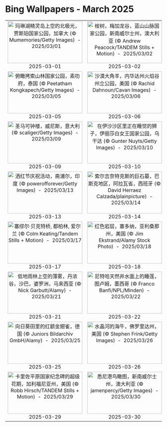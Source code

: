 # Bing Wallpapers - March 2025

| | | | |
|:-------------------------:|:-------------------------:|:-------------------------:|:-------------------------:|
| <a href="https://cn.bing.com/th?id=OHR.MaligneLakeJasper_ZH-CN2664289451_UHD.jpg" target="_blank"><img src="https://cn.bing.com/th?id=OHR.MaligneLakeJasper_ZH-CN2664289451_UHD.jpg&w=480" width="240" height="135" alt="玛琳湖精灵岛上空的北极光，贾斯珀国家公园，加拿大 (© Mumemories/Getty Images)  -  2025/03/01" title="玛琳湖精灵岛上空的北极光，贾斯珀国家公园，加拿大 (© Mumemories/Getty Images)  -  2025/03/01"></a><br>2025-03-01<br> | <a href="https://cn.bing.com/th?id=OHR.EucalyptusForest_ZH-CN3052498076_UHD.jpg" target="_blank"><img src="https://cn.bing.com/th?id=OHR.EucalyptusForest_ZH-CN3052498076_UHD.jpg&w=480" width="240" height="135" alt="桉树，梅加龙谷，蓝山山脉国家公园，新南威尔士州，澳大利亚 (© Andrew Peacock/TANDEM Stills + Motion)  -  2025/03/02" title="桉树，梅加龙谷，蓝山山脉国家公园，新南威尔士州，澳大利亚 (© Andrew Peacock/TANDEM Stills + Motion)  -  2025/03/02"></a><br>2025-03-02<br> | <a href="https://cn.bing.com/th?id=OHR.HornbillPair_ZH-CN3380997666_UHD.jpg" target="_blank"><img src="https://cn.bing.com/th?id=OHR.HornbillPair_ZH-CN3380997666_UHD.jpg&w=480" width="240" height="135" alt="南黄弯嘴犀鸟，克鲁格国家公园 ，南非 (© Richard Du Toit/Minden Pictures)  -  2025/03/03" title="南黄弯嘴犀鸟，克鲁格国家公园 ，南非 (© Richard Du Toit/Minden Pictures)  -  2025/03/03"></a><br>2025-03-03<br> | <a href="https://cn.bing.com/th?id=OHR.MardiGrasJackson_ZH-CN3456301377_UHD.jpg" target="_blank"><img src="https://cn.bing.com/th?id=OHR.MardiGrasJackson_ZH-CN3456301377_UHD.jpg&w=480" width="240" height="135" alt="杰克逊广场，新奥尔良，路易斯安那州，美国 (© SeanPavonePhoto/Getty Images)  -  2025/03/04" title="杰克逊广场，新奥尔良，路易斯安那州，美国 (© SeanPavonePhoto/Getty Images)  -  2025/03/04"></a><br>2025-03-04<br> |
| <a href="https://cn.bing.com/th?id=OHR.SuratThani_ZH-CN4797096558_UHD.jpg" target="_blank"><img src="https://cn.bing.com/th?id=OHR.SuratThani_ZH-CN4797096558_UHD.jpg&w=480" width="240" height="135" alt="俯瞰拷索山林国家公园，素叻府，泰国 (© Peetatham Kongkapech/Getty Images)  -  2025/03/05" title="俯瞰拷索山林国家公园，素叻府，泰国 (© Peetatham Kongkapech/Getty Images)  -  2025/03/05"></a><br>2025-03-05<br> | <a href="https://cn.bing.com/th?id=OHR.NevadaBigHorns_ZH-CN5987046965_UHD.jpg" target="_blank"><img src="https://cn.bing.com/th?id=OHR.NevadaBigHorns_ZH-CN5987046965_UHD.jpg&w=480" width="240" height="135" alt="沙漠大角羊，内华达州火焰谷州立公园，美国 (© Rachid Dahnoun/Cavan Images)  -  2025/03/06" title="沙漠大角羊，内华达州火焰谷州立公园，美国 (© Rachid Dahnoun/Cavan Images)  -  2025/03/06"></a><br>2025-03-06<br> | <a href="https://cn.bing.com/th?id=OHR.PlumBlossom_ZH-CN5888621119_UHD.jpg" target="_blank"><img src="https://cn.bing.com/th?id=OHR.PlumBlossom_ZH-CN5888621119_UHD.jpg&w=480" width="240" height="135" alt="中国的梅花 (© zhikun sun/Getty Images)  -  2025/03/07" title="中国的梅花 (© zhikun sun/Getty Images)  -  2025/03/07"></a><br>2025-03-07<br> | <a href="https://cn.bing.com/th?id=OHR.WaddenSeaBiosphereReserve_ZH-CN9012125146_UHD.jpg" target="_blank"><img src="https://cn.bing.com/th?id=OHR.WaddenSeaBiosphereReserve_ZH-CN9012125146_UHD.jpg&w=480" width="240" height="135" alt="石勒苏益格-荷尔斯泰因州瓦登海国家公园，德国 (© 3quarks/Getty Images)  -  2025/03/08" title="石勒苏益格-荷尔斯泰因州瓦登海国家公园，德国 (© 3quarks/Getty Images)  -  2025/03/08"></a><br>2025-03-08<br> |
| <a href="https://cn.bing.com/th?id=OHR.ItalyClock_ZH-CN0846995743_UHD.jpg" target="_blank"><img src="https://cn.bing.com/th?id=OHR.ItalyClock_ZH-CN0846995743_UHD.jpg&w=480" width="240" height="135" alt="圣马可钟楼，威尼斯，意大利 (© scaliger/Getty Images)  -  2025/03/09" title="圣马可钟楼，威尼斯，意大利 (© scaliger/Getty Images)  -  2025/03/09"></a><br>2025-03-09<br> | <a href="https://cn.bing.com/th?id=OHR.NappingLion_ZH-CN1214312983_UHD.jpg" target="_blank"><img src="https://cn.bing.com/th?id=OHR.NappingLion_ZH-CN1214312983_UHD.jpg&w=480" width="240" height="135" alt="在伊沙沙区里正在睡觉的狮子，伊丽莎白女王国家公园，乌干达 (© Gunter Nuyts/Getty Images)  -  2025/03/10" title="在伊沙沙区里正在睡觉的狮子，伊丽莎白女王国家公园，乌干达 (© Gunter Nuyts/Getty Images)  -  2025/03/10"></a><br>2025-03-10<br> | <a href="https://cn.bing.com/th?id=OHR.NusaPenida_ZH-CN4934656933_UHD.jpg" target="_blank"><img src="https://cn.bing.com/th?id=OHR.NusaPenida_ZH-CN4934656933_UHD.jpg&w=480" width="240" height="135" alt="努沙佩尼达岛的破碎海滩, 巴厘岛, 印度尼西亚 (© joakimbkk/Getty Images)  -  2025/03/11" title="努沙佩尼达岛的破碎海滩, 巴厘岛, 印度尼西亚 (© joakimbkk/Getty Images)  -  2025/03/11"></a><br>2025-03-11<br> | <a href="https://cn.bing.com/th?id=OHR.ChateauLoire_ZH-CN5040147638_UHD.jpg" target="_blank"><img src="https://cn.bing.com/th?id=OHR.ChateauLoire_ZH-CN5040147638_UHD.jpg&w=480" width="240" height="135" alt="卢瓦尔河畔叙利城堡, 卢瓦尔中心省, 法国 (© StockPhotoAstur/Shutterstock)  -  2025/03/12" title="卢瓦尔河畔叙利城堡, 卢瓦尔中心省, 法国 (© StockPhotoAstur/Shutterstock)  -  2025/03/12"></a><br>2025-03-12<br> |
| <a href="https://cn.bing.com/th?id=OHR.HoliColors_ZH-CN2177185823_UHD.jpg" target="_blank"><img src="https://cn.bing.com/th?id=OHR.HoliColors_ZH-CN2177185823_UHD.jpg&w=480" width="240" height="135" alt="洒红节庆祝活动，斋浦尔，印度 (© powerofforever/Getty Images)  -  2025/03/13" title="洒红节庆祝活动，斋浦尔，印度 (© powerofforever/Getty Images)  -  2025/03/13"></a><br>2025-03-13<br> | <a href="https://cn.bing.com/th?id=OHR.BasqueDolmen_ZH-CN2364777801_UHD.jpg" target="_blank"><img src="https://cn.bing.com/th?id=OHR.BasqueDolmen_ZH-CN2364777801_UHD.jpg&w=480" width="240" height="135" alt="索尔吉奈特克斯的巨石墓，巴斯克地区，阿拉瓦省，西班牙 (© David Herraez Calzada/plainpicture)  -  2025/03/14" title="索尔吉奈特克斯的巨石墓，巴斯克地区，阿拉瓦省，西班牙 (© David Herraez Calzada/plainpicture)  -  2025/03/14"></a><br>2025-03-14<br> | <a href="https://cn.bing.com/th?id=OHR.ForumRomanum_ZH-CN5873120178_UHD.jpg" target="_blank"><img src="https://cn.bing.com/th?id=OHR.ForumRomanum_ZH-CN5873120178_UHD.jpg&w=480" width="240" height="135" alt="罗马广场上的罗马萨图尔诺农神庙，罗马，意大利 (© Nico De Pasquale Photography/Getty Images)  -  2025/03/15" title="罗马广场上的罗马萨图尔诺农神庙，罗马，意大利 (© Nico De Pasquale Photography/Getty Images)  -  2025/03/15"></a><br>2025-03-15<br> | <a href="https://cn.bing.com/th?id=OHR.PandaSnow_ZH-CN5981854301_UHD.jpg" target="_blank"><img src="https://cn.bing.com/th?id=OHR.PandaSnow_ZH-CN5981854301_UHD.jpg&w=480" width="240" height="135" alt="雪地里的大熊猫宝宝，中国 (© Cheryl Schneider/Alamy Stock Photo)  -  2025/03/16" title="雪地里的大熊猫宝宝，中国 (© Cheryl Schneider/Alamy Stock Photo)  -  2025/03/16"></a><br>2025-03-16<br> |
| <a href="https://cn.bing.com/th?id=OHR.BeckettBridge_ZH-CN6206942429_UHD.jpg" target="_blank"><img src="https://cn.bing.com/th?id=OHR.BeckettBridge_ZH-CN6206942429_UHD.jpg&w=480" width="240" height="135" alt="塞缪尔·贝克特桥, 都柏林, 爱尔兰 (© Colm Keating/Tandem Stills + Motion)  -  2025/03/17" title="塞缪尔·贝克特桥, 都柏林, 爱尔兰 (© Colm Keating/Tandem Stills + Motion)  -  2025/03/17"></a><br>2025-03-17<br> | <a href="https://cn.bing.com/th?id=OHR.SedonaSpring_ZH-CN6305197600_UHD.jpg" target="_blank"><img src="https://cn.bing.com/th?id=OHR.SedonaSpring_ZH-CN6305197600_UHD.jpg&w=480" width="240" height="135" alt="红色岩层，塞多纳，亚利桑那州，美国 (© Jim Ekstrand/Alamy Stock Photo)  -  2025/03/18" title="红色岩层，塞多纳，亚利桑那州，美国 (© Jim Ekstrand/Alamy Stock Photo)  -  2025/03/18"></a><br>2025-03-18<br> | <a href="https://cn.bing.com/th?id=OHR.BlackHeron_ZH-CN6764711050_UHD.jpg" target="_blank"><img src="https://cn.bing.com/th?id=OHR.BlackHeron_ZH-CN6764711050_UHD.jpg&w=480" width="240" height="135" alt="黑鹭捕鱼，乔贝国家公园，博茨瓦纳 (© Paul Souders/Minden PIctures)  -  2025/03/19" title="黑鹭捕鱼，乔贝国家公园，博茨瓦纳 (© Paul Souders/Minden PIctures)  -  2025/03/19"></a><br>2025-03-19<br> | <a href="https://cn.bing.com/th?id=OHR.SpringequinoxY25_ZH-CN1635828827_UHD.jpg" target="_blank"><img src="https://cn.bing.com/th?id=OHR.SpringequinoxY25_ZH-CN1635828827_UHD.jpg&w=480" width="240" height="135" alt="美丽盛开的樱花，杭州的春天，中国 (© zhang shuang/Getty Images)  -  2025/03/20" title="美丽盛开的樱花，杭州的春天，中国 (© zhang shuang/Getty Images)  -  2025/03/20"></a><br>2025-03-20<br> |
| <a href="https://cn.bing.com/th?id=OHR.DanumValley_ZH-CN5786482012_UHD.jpg" target="_blank"><img src="https://cn.bing.com/th?id=OHR.DanumValley_ZH-CN5786482012_UHD.jpg&w=480" width="240" height="135" alt="低地雨林上空的薄雾，丹浓谷，沙巴，婆罗洲，马来西亚 (© Nick Garbutt/Alamy)  -  2025/03/21" title="低地雨林上空的薄雾，丹浓谷，沙巴，婆罗洲，马来西亚 (© Nick Garbutt/Alamy)  -  2025/03/21"></a><br>2025-03-21<br> | <a href="https://cn.bing.com/th?id=OHR.CenoteLilies_ZH-CN5915682591_UHD.jpg" target="_blank"><img src="https://cn.bing.com/th?id=OHR.CenoteLilies_ZH-CN5915682591_UHD.jpg&w=480" width="240" height="135" alt="尼特哈天然井水面上的睡莲，图卢姆，墨西哥 (© Franco Banfi/NPL/Minden)  -  2025/03/22" title="尼特哈天然井水面上的睡莲，图卢姆，墨西哥 (© Franco Banfi/NPL/Minden)  -  2025/03/22"></a><br>2025-03-22<br> | <a href="https://cn.bing.com/th?id=OHR.NebraskaStorm_ZH-CN6944682381_UHD.jpg" target="_blank"><img src="https://cn.bing.com/th?id=OHR.NebraskaStorm_ZH-CN6944682381_UHD.jpg&w=480" width="240" height="135" alt="鲍曼附近日落时分的闪电和风暴云，布拉斯加州，美国 (© john finney photography/Getty Images)  -  2025/03/23" title="鲍曼附近日落时分的闪电和风暴云，布拉斯加州，美国 (© john finney photography/Getty Images)  -  2025/03/23"></a><br>2025-03-23<br> | <a href="https://cn.bing.com/th?id=OHR.ElephantGrass_ZH-CN7110191053_UHD.jpg" target="_blank"><img src="https://cn.bing.com/th?id=OHR.ElephantGrass_ZH-CN7110191053_UHD.jpg&w=480" width="240" height="135" alt="沙漠象与小象在高高的草丛中觅食，纳米比亚 (© Christophe Courteau/Minden Pictures)  -  2025/03/24" title="沙漠象与小象在高高的草丛中觅食，纳米比亚 (© Christophe Courteau/Minden Pictures)  -  2025/03/24"></a><br>2025-03-24<br> |
| <a href="https://cn.bing.com/th?id=OHR.GoldfinchSunflower_ZH-CN7276848190_UHD.jpg" target="_blank"><img src="https://cn.bing.com/th?id=OHR.GoldfinchSunflower_ZH-CN7276848190_UHD.jpg&w=480" width="240" height="135" alt="向日葵田里的红额金翅雀，德国 (© Juniors Bildarchiv GmbH/Alamy)  -  2025/03/25" title="向日葵田里的红额金翅雀，德国 (© Juniors Bildarchiv GmbH/Alamy)  -  2025/03/25"></a><br>2025-03-25<br> | <a href="https://cn.bing.com/th?id=OHR.CrystalManatee_ZH-CN7547286414_UHD.jpg" target="_blank"><img src="https://cn.bing.com/th?id=OHR.CrystalManatee_ZH-CN7547286414_UHD.jpg&w=480" width="240" height="135" alt="水晶河的海牛，佛罗里达州，美国 (© Stephen Frink/Getty Images)  -  2025/03/26" title="水晶河的海牛，佛罗里达州，美国 (© Stephen Frink/Getty Images)  -  2025/03/26"></a><br>2025-03-26<br> | <a href="https://cn.bing.com/th?id=OHR.OdeonAthens_ZH-CN6085881625_UHD.jpg" target="_blank"><img src="https://cn.bing.com/th?id=OHR.OdeonAthens_ZH-CN6085881625_UHD.jpg&w=480" width="240" height="135" alt="希罗德·阿提库斯剧场，雅典卫城，希腊 (© f11photo/Getty Images)  -  2025/03/27" title="希罗德·阿提库斯剧场，雅典卫城，希腊 (© f11photo/Getty Images)  -  2025/03/27"></a><br>2025-03-27<br> | <a href="https://cn.bing.com/th?id=OHR.NestingMonarch_ZH-CN7848166951_UHD.jpg" target="_blank"><img src="https://cn.bing.com/th?id=OHR.NestingMonarch_ZH-CN7848166951_UHD.jpg&w=480" width="240" height="135" alt="正在筑巢的雌性黑枕王鹟 (© komkrit tonusin/Alamy)  -  2025/03/28" title="正在筑巢的雌性黑枕王鹟 (© komkrit tonusin/Alamy)  -  2025/03/28"></a><br>2025-03-28<br> |
| <a href="https://cn.bing.com/th?id=OHR.CarrizoBloom_ZH-CN7967467357_UHD.jpg" target="_blank"><img src="https://cn.bing.com/th?id=OHR.CarrizoBloom_ZH-CN7967467357_UHD.jpg&w=480" width="240" height="135" alt="卡里佐平原国家纪念碑的超级花期，加利福尼亚州，美国 (© Robb Hirsch/TANDEM Stills + Motion)  -  2025/03/29" title="卡里佐平原国家纪念碑的超级花期，加利福尼亚州，美国 (© Robb Hirsch/TANDEM Stills + Motion)  -  2025/03/29"></a><br>2025-03-29<br> | <a href="https://cn.bing.com/th?id=OHR.SydneyHarbour_ZH-CN8119451632_UHD.jpg" target="_blank"><img src="https://cn.bing.com/th?id=OHR.SydneyHarbour_ZH-CN8119451632_UHD.jpg&w=480" width="240" height="135" alt="悉尼港鸟瞰图，新南威尔士州，澳大利亚 (© jamenpercy/Getty Images)  -  2025/03/30" title="悉尼港鸟瞰图，新南威尔士州，澳大利亚 (© jamenpercy/Getty Images)  -  2025/03/30"></a><br>2025-03-30<br> | <a href="https://cn.bing.com/th?id=OHR.ItalyOstuni_ZH-CN8306220080_UHD.jpg" target="_blank"><img src="https://cn.bing.com/th?id=OHR.ItalyOstuni_ZH-CN8306220080_UHD.jpg&w=480" width="240" height="135" alt="黄昏下的奥斯图尼, 普利亚, 意大利 (© Feng Wei Photography/Getty Images)  -  2025/03/31" title="黄昏下的奥斯图尼, 普利亚, 意大利 (© Feng Wei Photography/Getty Images)  -  2025/03/31"></a><br>2025-03-31<br> |  |
